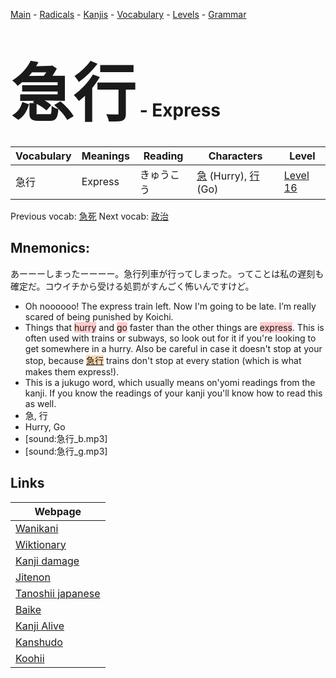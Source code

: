 <style> bigfont {font-size: 100px}</style>
[Main](../README.md) -
[Radicals](../radicals.md) -
[Kanjis](../kanjis.md) -
[Vocabulary](../vocabulary.md) -
[Levels](../levels.md) -
[Grammar](../grammar.md)
# <bigfont> 急行</bigfont> - Express 

| Vocabulary | Meanings | Reading | Characters | Level |
| --- | --- | --- | --- | --- |
| 急行 | Express | きゅうこう |  [急](../kanjis/急.md) (Hurry), [行](../kanjis/行.md) (Go) | [Level 16](../levels/wk_level16.md) |

Previous vocab: [急死](急死.md) Next vocab: [政治](政治.md) 

## Mnemonics:
あーーーしまったーーーー。急行列車が行ってしまった。ってことは私の遅刻も確定だ。コウイチから受ける処罰がすんごく怖いんですけど。
* Oh noooooo! The express train left. Now I'm going to be late. I’m really scared of being punished by Koichi.
* Things that <span style="background-color:#ffcccb"> hurry</span> and <span style="background-color:#ffcccb"> go</span> faster than the other things are <span style="background-color:#ffcccb"> express</span>. This is often used with trains or subways, so look out for it if you're looking to get somewhere in a hurry. Also be careful in case it doesn't stop at your stop, because <span style="background-color:#fed8b1"> [急行](https://jisho.org/search/急行)</span> trains don't stop at every station (which is what makes them express!).
* This is a jukugo word, which usually means on'yomi readings from the kanji. If you know the readings of your kanji you'll know how to read this as well.
* 急, 行
* Hurry, Go
* [sound:急行_b.mp3]
* [sound:急行_g.mp3]


## Links 

| Webpage |
| --- |
| [Wanikani          ](https://www.wanikani.com/kanji/急行) |
| [Wiktionary        ](https://en.wiktionary.org/wiki/急行) |
| [Kanji damage      ](http://www.kanjidamage.com/kanji/search?utf8=✓&q=急行) |
| [Jitenon           ](https://jitenon.com/kanji/急行) |
| [Tanoshii japanese ](https://www.tanoshiijapanese.com/dictionary/kanji.cfm?k=急行) |
| [Baike             ](https://baike.baidu.com/item/急行) |
| [Kanji Alive       ](https://app.kanjialive.com/急行) |
| [Kanshudo          ](https://www.kanshudo.com/searchmn?q=急行) |
| [Koohii            ](https://kanji.koohii.com/study/kanji/急行) |
